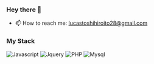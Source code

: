 ### Hey there 👋

- 📫 How to reach me: lucastoshihiroito28@gmail.com
### My Stack
![Javascript](https://img.shields.io/badge/JavaScript-323330?style=for-the-badge&logo=javascript&logoColor=F7DF1E)
![Jquery]([https://img.shields.io/badge/JavaScript-323330?style=for-the-badge&logo=javascript&logoColor=F7DF1E](https://img.shields.io/badge/jQuery-0769AD?style=for-the-badge&logo=jquery&logoColor=white))
![PHP]([https://img.shields.io/badge/JavaScript-323330?style=for-the-badge&logo=javascript&logoColor=F7DF1E](https://img.shields.io/badge/PHP-777BB4?style=for-the-badge&logo=php&logoColor=white))
![Mysql](https://img.shields.io/badge/MySQL-00000F?style=for-the-badge&logo=mysql&logoColor=white)
